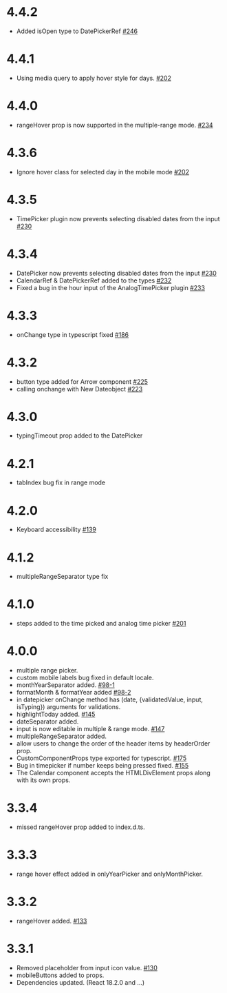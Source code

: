 # 4.4.2

- Added isOpen type to DatePickerRef [#246](https://github.com/shahabyazdi/react-multi-date-picker/issues/246)

# 4.4.1

- Using media query to apply hover style for days. [#202](https://github.com/shahabyazdi/react-multi-date-picker/issues/202#issuecomment-1773860684)

# 4.4.0

- rangeHover prop is now supported in the multiple-range mode. [#234](https://github.com/shahabyazdi/react-multi-date-picker/issues/234)

# 4.3.6

- Ignore hover class for selected day in the mobile mode [#202](https://github.com/shahabyazdi/react-multi-date-picker/issues/202)

# 4.3.5

- TimePicker plugin now prevents selecting disabled dates from the input [#230](https://github.com/shahabyazdi/react-multi-date-picker/issues/230)

# 4.3.4

- DatePicker now prevents selecting disabled dates from the input [#230](https://github.com/shahabyazdi/react-multi-date-picker/issues/230)
- CalendarRef & DatePickerRef added to the types [#232](https://github.com/shahabyazdi/react-multi-date-picker/issues/232)
- Fixed a bug in the hour input of the AnalogTimePicker plugin [#233](https://github.com/shahabyazdi/react-multi-date-picker/issues/233)

# 4.3.3

- onChange type in typescript fixed [#186](https://github.com/shahabyazdi/react-multi-date-picker/issues/186)

# 4.3.2

- button type added for Arrow component [#225](https://github.com/shahabyazdi/react-multi-date-picker/issues/225)
- calling onchange with New Dateobject [#223](https://github.com/shahabyazdi/react-multi-date-picker/issues/223)

# 4.3.0

- typingTimeout prop added to the DatePicker

# 4.2.1

- tabIndex bug fix in range mode

# 4.2.0

- Keyboard accessibility [#139](https://github.com/shahabyazdi/react-multi-date-picker/issues/139)

# 4.1.2

- multipleRangeSeparator type fix

# 4.1.0

- steps added to the time picked and analog time picker [#201](https://github.com/shahabyazdi/react-multi-date-picker/issues/201)

# 4.0.0

- multiple range picker.
- custom mobile labels bug fixed in default locale.
- monthYearSeparator added. [#98-1](https://github.com/shahabyazdi/react-multi-date-picker/issues/98#issue-1127212098)
- formatMonth & formatYear added [#98-2](https://github.com/shahabyazdi/react-multi-date-picker/issues/98#issuecomment-1110705026)
- in datepicker onChange method has (date, {validatedValue, input, isTyping}) arguments for validations.
- highlightToday added. [#145](https://github.com/shahabyazdi/react-multi-date-picker/issues/145)
- dateSeparator added.
- input is now editable in multiple & range mode. [#147](https://github.com/shahabyazdi/react-multi-date-picker/issues/147)
- multipleRangeSeparator added.
- allow users to change the order of the header items by headerOrder prop.
- CustomComponentProps type exported for typescript. [#175](https://github.com/shahabyazdi/react-multi-date-picker/issues/175)
- Bug in timepicker if number keeps being pressed fixed. [#155](https://github.com/shahabyazdi/react-multi-date-picker/issues/155)
- The Calendar component accepts the HTMLDivElement props along with its own props.

# 3.3.4

- missed rangeHover prop added to index.d.ts.

# 3.3.3

- range hover effect added in onlyYearPicker and onlyMonthPicker.

# 3.3.2

- rangeHover added. [#133](https://github.com/shahabyazdi/react-multi-date-picker/issues/133)

# 3.3.1

- Removed placeholder from input icon value. [#130](https://github.com/shahabyazdi/react-multi-date-picker/issues/130)
- mobileButtons added to props.
- Dependencies updated. (React 18.2.0 and ...)
